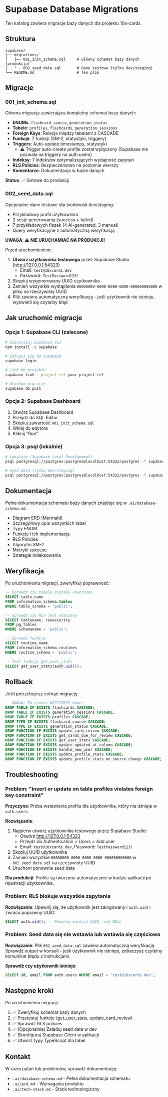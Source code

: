 # Supabase Database Migrations

Ten katalog zawiera migracje bazy danych dla projektu 10x-cards.

## Struktura

```
supabase/
├── migrations/
│   ├── 001_init_schema.sql     # Główny schemat bazy danych (produkcja)
│   └── 002_seed_data.sql       # Dane testowe (tylko dev/staging)
└── README.md                   # Ten plik
```

## Migracje

### 001_init_schema.sql

Główna migracja zawierająca kompletny schemat bazy danych:

- **ENUMs**: `flashcard_source`, `generation_status`
- **Tabele**: `profiles`, `flashcards`, `generation_sessions`
- **Foreign Keys**: Relacje między tabelami z CASCADE
- **Funkcje**: 7 funkcji (SM-2, statystyki, triggery)
- **Triggers**: Auto-update timestamps, statystyki
  - ⚠️ Trigger auto-create profile został wyłączony (Supabase nie pozwala na triggery na auth.users)
- **Indeksy**: 7 indeksów optymalizujących wydajność zapytań
- **RLS Policies**: Bezpieczeństwo na poziomie wierszy
- **Komentarze**: Dokumentacja w bazie danych

**Status**: ✅ Gotowe do produkcji

### 002_seed_data.sql

Opcjonalne dane testowe dla środowisk dev/staging:

- Przykładowy profil użytkownika
- 2 sesje generowania (success + failed)
- 7 przykładowych fiszek (4 AI-generated, 3 manual)
- Query weryfikacyjne z automatyczną weryfikacją

**UWAGA**: ⚠️ **NIE URUCHAMIAĆ NA PRODUKCJI!**

Przed uruchomieniem:
1. **Utwórz użytkownika testowego** przez Supabase Studio (http://127.0.0.1:54323)
   - Email: `test@10xcards.dev`
   - Password: `TestPassword123!`
2. Skopiuj wygenerowany UUID użytkownika
3. Zamień wszystkie wystąpienia `00000000-0000-0000-0000-000000000000` w pliku na rzeczywisty UUID
4. Plik zawiera automatyczną weryfikację - jeśli użytkownik nie istnieje, wyświetli się czytelny błąd

## Jak uruchomić migracje

### Opcja 1: Supabase CLI (zalecane)

```bash
# Zainstaluj Supabase CLI
npm install -g supabase

# Zaloguj się do Supabase
supabase login

# Link do projektu
supabase link --project-ref your-project-ref

# Uruchom migracje
supabase db push
```

### Opcja 2: Supabase Dashboard

1. Otwórz Supabase Dashboard
2. Przejdź do SQL Editor
3. Skopiuj zawartość `001_init_schema.sql`
4. Wklej do edytora
5. Kliknij "Run"

### Opcja 3: psql (lokalnie)

```bash
# Lokalnie (Supabase Local Development)
psql postgresql://postgres:postgres@localhost:54322/postgres -f supabase/migrations/001_init_schema.sql

# Seed data (tylko dev/staging)
psql postgresql://postgres:postgres@localhost:54322/postgres -f supabase/migrations/002_seed_data.sql
```

## Dokumentacja

Pełna dokumentacja schematu bazy danych znajduje się w `.ai/database-schema.md`:

- Diagram ERD (Mermaid)
- Szczegółowy opis wszystkich tabel
- Typy ENUM
- Funkcje i ich implementacja
- RLS Policies
- Algorytm SM-2
- Metryki sukcesu
- Strategie indeksowania

## Weryfikacja

Po uruchomieniu migracji, zweryfikuj poprawność:

```sql
-- Sprawdź czy tabele zostały utworzone
SELECT table_name 
FROM information_schema.tables 
WHERE table_schema = 'public';

-- Sprawdź czy RLS jest włączony
SELECT tablename, rowsecurity 
FROM pg_tables 
WHERE schemaname = 'public';

-- Sprawdź funkcje
SELECT routine_name 
FROM information_schema.routines 
WHERE routine_schema = 'public';

-- Test funkcji get_user_stats
SELECT get_user_stats(auth.uid());
```

## Rollback

Jeśli potrzebujesz cofnąć migrację:

```sql
-- UWAGA: To usunie WSZYSTKIE dane!
DROP TABLE IF EXISTS flashcards CASCADE;
DROP TABLE IF EXISTS generation_sessions CASCADE;
DROP TABLE IF EXISTS profiles CASCADE;
DROP TYPE IF EXISTS flashcard_source CASCADE;
DROP TYPE IF EXISTS generation_status CASCADE;
DROP FUNCTION IF EXISTS update_card_review CASCADE;
DROP FUNCTION IF EXISTS get_cards_due_for_review CASCADE;
DROP FUNCTION IF EXISTS get_user_stats CASCADE;
DROP FUNCTION IF EXISTS update_updated_at_column CASCADE;
DROP FUNCTION IF EXISTS handle_new_user CASCADE;
DROP FUNCTION IF EXISTS update_profile_stats CASCADE;
DROP FUNCTION IF EXISTS update_profile_stats_on_source_change CASCADE;
```

## Troubleshooting

### Problem: "insert or update on table profiles violates foreign key constraint"

**Przyczyna**: Próba wstawienia profilu dla użytkownika, który nie istnieje w `auth.users`.

**Rozwiązanie**: 
1. Najpierw utwórz użytkownika testowego przez Supabase Studio:
   - Otwórz http://127.0.0.1:54323
   - Przejdź do Authentication > Users > Add user
   - Email: `test@10xcards.dev`, Password: `TestPassword123!`
2. Skopiuj UUID użytkownika
3. Zamień wszystkie `00000000-0000-0000-0000-000000000000` w `002_seed_data.sql` na rzeczywisty UUID
4. Uruchom ponownie seed data

**Dla produkcji**: Profile są tworzone automatycznie w kodzie aplikacji po rejestracji użytkownika.

### Problem: RLS blokuje wszystkie zapytania

**Rozwiązanie**: Upewnij się, że użytkownik jest zalogowany i `auth.uid()` zwraca poprawny UUID:

```sql
SELECT auth.uid(); -- Powinno zwrócić UUID, nie NULL
```

### Problem: Seed data się nie wstawia lub wstawia się częściowo

**Rozwiązanie**: Plik `002_seed_data.sql` zawiera automatyczną weryfikację. Sprawdź output w konsoli - jeśli użytkownik nie istnieje, zobaczysz czytelny komunikat błędu z instrukcjami.

**Sprawdź czy użytkownik istnieje:**
```sql
SELECT id, email FROM auth.users WHERE email = 'test@10xcards.dev';
```

## Następne kroki

Po uruchomieniu migracji:

1. ✅ Zweryfikuj schemat bazy danych
2. ✅ Przetestuj funkcje (get_user_stats, update_card_review)
3. ✅ Sprawdź RLS policies
4. ✅ (Opcjonalnie) Załaduj seed data w dev
5. ✅ Skonfiguruj Supabase Client w aplikacji
6. ✅ Utwórz typy TypeScript dla tabel

## Kontakt

W razie pytań lub problemów, sprawdź dokumentację:
- `.ai/database-schema.md` - Pełna dokumentacja schematu
- `.ai/prd.md` - Wymagania produktu
- `.ai/tech-stack.md` - Stack technologiczny

